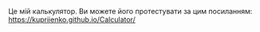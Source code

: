 Це мій калькулятор. Ви можете його протестувати за цим посиланням: https://kupriienko.github.io/Calculator/
